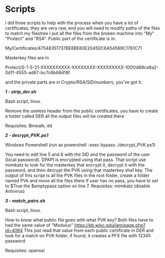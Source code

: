 # Scripts

I did three scripts to help with the process when you have a lot of certificates, 
they are very raw, and you will need to modify paths of the files to match my filestree
I put all the files from the broken machine into "My" "Protect" and "RSA".
Public part of the certificate is in:

My/Certificates/47548351737BE8BE60E20450C6A54569C1761C71

Masterkey files are in 

Protect/S-1-5-21-XXXXXXXXXX-XXXXXXXX-XXXXXXXXX-1001/d68ce8a2-0d11-4555-ad67-bc7c6b68d18f

and the private parts are in Crypto/RSA/SID/numbers, you've got it.

***1 - strip_der.sh***

Bash script, linux.

Remove the useless header from the public certificates, you have to create a folder called
DER all the output files will be created there

Requisites: Binwalk, dd

***2 - decrypt_PVK.ps1***

Windows Powershell (run as powershell -exec bypass ./decrypt_PVK.ps1)

You need to edit line 5 and 6 with the SID and the password 
of the user (local password). DPAPI is encrypted using that pass.
That script use mimikatz to look for the masterkey that encrypt it, decrypt it with the password,
and then decrypt the PVK using that masterkey sha1 key.
The output of this script is all the PVK files in the root folder, create a folder named PVk and move all the files there
If user has no pass, you have to set to $True the $emptypass option on line 7.
Requisites: mimikatz (disable Antivirus)

***3 - match_pairs.sh***

Bash script, linux.

How to know what public file goes with what PVK key? Both files have to had the same value
of "Modulus"
https://kb.wisc.edu/iam/page.php?id=4064
This just read that value from each public certificate in DER and look for a match on PVK folder, if found,
it creates a PFX file with 12345 password

Requisites: openssl
